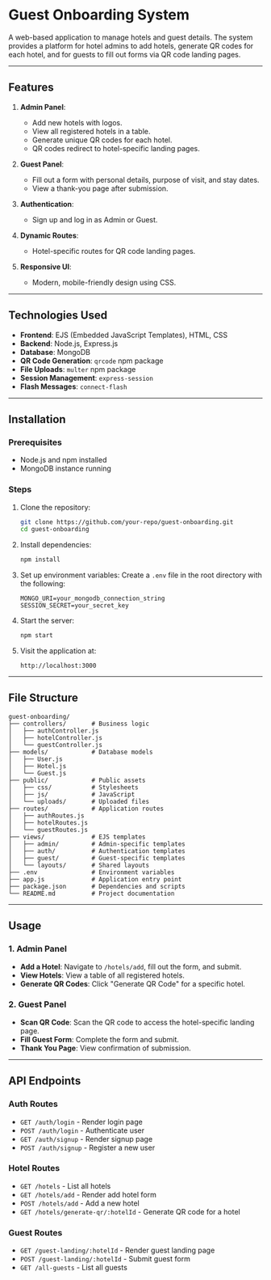 # Guest Onboarding System

A web-based application to manage hotels and guest details. The system provides a platform for hotel admins to add hotels, generate QR codes for each hotel, and for guests to fill out forms via QR code landing pages.

---

## Features

1. **Admin Panel**:
   - Add new hotels with logos.
   - View all registered hotels in a table.
   - Generate unique QR codes for each hotel.
   - QR codes redirect to hotel-specific landing pages.

2. **Guest Panel**:
   - Fill out a form with personal details, purpose of visit, and stay dates.
   - View a thank-you page after submission.

3. **Authentication**:
   - Sign up and log in as Admin or Guest.

4. **Dynamic Routes**:
   - Hotel-specific routes for QR code landing pages.

5. **Responsive UI**:
   - Modern, mobile-friendly design using CSS.

---

## Technologies Used

- **Frontend**: EJS (Embedded JavaScript Templates), HTML, CSS
- **Backend**: Node.js, Express.js
- **Database**: MongoDB
- **QR Code Generation**: `qrcode` npm package
- **File Uploads**: `multer` npm package
- **Session Management**: `express-session`
- **Flash Messages**: `connect-flash`

---

## Installation

### Prerequisites

- Node.js and npm installed
- MongoDB instance running

### Steps

1. Clone the repository:
   ```bash
   git clone https://github.com/your-repo/guest-onboarding.git
   cd guest-onboarding
   ```

2. Install dependencies:
   ```bash
   npm install
   ```

3. Set up environment variables:
   Create a `.env` file in the root directory with the following:
   ```env
   MONGO_URI=your_mongodb_connection_string
   SESSION_SECRET=your_secret_key
   ```

4. Start the server:
   ```bash
   npm start
   ```

5. Visit the application at:
   ```
   http://localhost:3000
   ```

---

## File Structure

```
guest-onboarding/
├── controllers/       # Business logic
│   ├── authController.js
│   ├── hotelController.js
│   └── guestController.js
├── models/            # Database models
│   ├── User.js
│   ├── Hotel.js
│   └── Guest.js
├── public/            # Public assets
│   ├── css/           # Stylesheets
│   ├── js/            # JavaScript
│   └── uploads/       # Uploaded files
├── routes/            # Application routes
│   ├── authRoutes.js
│   ├── hotelRoutes.js
│   └── guestRoutes.js
├── views/             # EJS templates
│   ├── admin/         # Admin-specific templates
│   ├── auth/          # Authentication templates
│   ├── guest/         # Guest-specific templates
│   └── layouts/       # Shared layouts
├── .env               # Environment variables
├── app.js             # Application entry point
├── package.json       # Dependencies and scripts
└── README.md          # Project documentation
```

---

## Usage

### 1. Admin Panel
- **Add a Hotel**: Navigate to `/hotels/add`, fill out the form, and submit.
- **View Hotels**: View a table of all registered hotels.
- **Generate QR Codes**: Click "Generate QR Code" for a specific hotel.

### 2. Guest Panel
- **Scan QR Code**: Scan the QR code to access the hotel-specific landing page.
- **Fill Guest Form**: Complete the form and submit.
- **Thank You Page**: View confirmation of submission.

---

## API Endpoints

### Auth Routes
- `GET /auth/login` - Render login page
- `POST /auth/login` - Authenticate user
- `GET /auth/signup` - Render signup page
- `POST /auth/signup` - Register a new user

### Hotel Routes
- `GET /hotels` - List all hotels
- `GET /hotels/add` - Render add hotel form
- `POST /hotels/add` - Add a new hotel
- `GET /hotels/generate-qr/:hotelId` - Generate QR code for a hotel

### Guest Routes
- `GET /guest-landing/:hotelId` - Render guest landing page
- `POST /guest-landing/:hotelId` - Submit guest form
- `GET /all-guests` - List all guests

